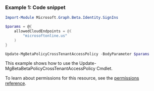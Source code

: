 ### Example 1: Code snippet

```powershellImport-Module Microsoft.Graph.Beta.Identity.SignIns

$params = @{
	allowedCloudEndpoints = @(
		"microsoftonline.us"
	)
}

Update-MgBetaPolicyCrossTenantAccessPolicy -BodyParameter $params
```
This example shows how to use the Update-MgBetaBetaPolicyCrossTenantAccessPolicy Cmdlet.
To learn about permissions for this resource, see the [permissions reference](/graph/permissions-reference).

